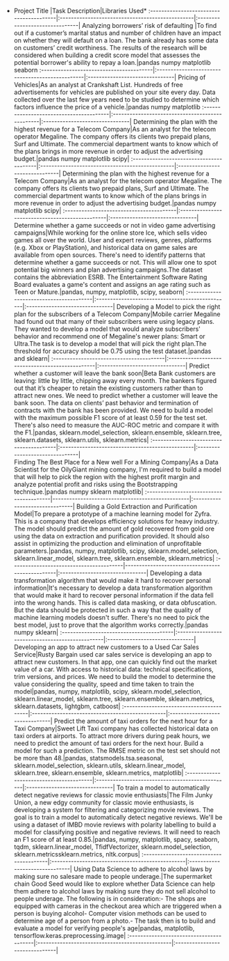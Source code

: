 * Project Title  |Task Description|Libraries Used*
:----------------------------------------|:------------------------------------------------|:-------------------------------|
Analyzing borrowers’ risk of defaulting  |To find out if a customer’s marital status and number of children have an impact on whether they will default on a loan. The bank already has some data on customers’ credit worthiness. The results of the research will be considered when building a credit score model that assesses the potential borrower's ability to repay a loan.|pandas numpy matplotlib seaborn
:----------------------------------------|:------------------------------------------------|:-------------------------------|
Pricing of Vehicles|As an analyst at Crankshaft List. Hundreds of free advertisements for vehicles are published on your site every day. Data collected over the last few years need to be studied to determine which factors influence the price of a vehicle.|pandas numpy matplotlib
:----------------------------------------|:------------------------------------------------|:-------------------------------|
Determining the plan with the highest revenue for a Telecom Company|As an analyst for the telecom operator Megaline. The company offers its clients two prepaid plans, Surf and Ultimate. The commercial department wants to know which of the plans brings in more revenue in order to adjust the advertising budget.|pandas numpy matplotlib scipy|
:----------------------------------------|:------------------------------------------------|:-------------------------------|
Determining the plan with the highest revenue for a Telecom Company|As an analyst for the telecom operator Megaline. The company offers its clients two prepaid plans, Surf and Ultimate. The commercial department wants to know which of the plans brings in more revenue in order to adjust the advertising budget.|pandas numpy matplotlib scipy|
:----------------------------------------|:------------------------------------------------|:-------------------------------|
Determine whether a game succeeds or not in video game advertising campaigns|While working for the online store Ice, which sells video games all over the world. User and expert reviews, genres, platforms (e.g. Xbox or PlayStation), and historical data on game sales are available from open sources. There's need to identify patterns that determine whether a game succeeds or not. This will allow one to spot potential big winners and plan advertising campaigns.The dataset contains the abbreviation ESRB. The Entertainment Software Rating Board evaluates a game's content and assigns an age rating such as Teen or Mature.|pandas, numpy, matplotlib, scipy, seaborn|
:----------------------------------------|:------------------------------------------------|:-------------------------------|
Developing a Model to pick the right plan for the subscribers of a Telecom Company|Mobile carrier Megaline had found out that many of their subscribers were using legacy plans. They wanted to develop a model that would analyze subscribers' behavior and recommend one of Megaline's newer plans: Smart or Ultra.The task is to develop a model that will pick the right plan.The threshold for accuracy should be 0.75 using the test dataset.|pandas and sklearn|
:----------------------------------------|:------------------------------------------------|:-------------------------------|
Predict whether a customer will leave the bank soon|Beta Bank customers are leaving: little by little, chipping away every month. The bankers figured out that it’s cheaper to retain the existing customers rather than to attract new ones. We need to predict whether a customer will leave the bank soon. The data on clients’ past behavior and termination of contracts with the bank has been provided. We need to build a model with the maximum possible F1 score of at least 0.59 for the test set. There's also need to measure the AUC-ROC metric and compare it with the F1.|pandas, sklearn.model_selection, sklearn.ensemble, sklearn.tree, sklearn.datasets, sklearn.utils, sklearn.metrics|
:----------------------------------------|:------------------------------------------------|:-------------------------------|    
Finding The Best Place for a New well For a Mining Company|As a Data Scientist for the OilyGiant mining company, I'm required to build a model that will help to pick the region with the highest profit margin and analyze potential profit and risks using the Bootstrapping technique.|pandas numpy sklearn matplotlib|
:----------------------------------------|-------------------------------------------------|:-------------------------------|
Building a Gold Extraction and Purification Model|To prepare a prototype of a machine learning model for Zyfra. This is a company that develops efficiency solutions for heavy industry. The model should predict the amount of gold recovered from gold ore using the data on extraction and purification provided. It should also assist in optimizing the production and elimination of unprofitable parameters.|pandas, numpy, matplotlib, scipy, sklearn.model_selection, sklearn.linear_model, sklearn.tree, sklearn.ensemble, sklearn.metrics|
:----------------------------------------|-------------------------------------------------|:-------------------------------|
Developing a data transformation algorithm that would make it hard to recover personal information|It's necessary to develop a data transformation algorithm that would make it hard to recover personal information if the data fell into the wrong hands. This is called data masking, or data obfuscation. But the data should be protected in such a way that the quality of machine learning models doesn't suffer. There's no need to pick the best model, just to prove that the algorithm works correctly.|pandas numpy sklearn|
:----------------------------------------|:------------------------------------------------|:-------------------------------|
Developing an app to attract new customers to a Used Car Sales Service|Rusty Bargain used car sales service is developing an app to attract new customers. In that app, one can quickly find out the market value of a car. With access to historical data: technical specifications, trim versions, and prices. We need to build the model to determine the value considering the quality, speed and time taken to train the model|pandas, numpy, matplotlib, scipy, sklearn.model_selection, sklearn.linear_model, sklearn.tree, sklearn.ensemble, sklearn.metrics, sklearn.datasets, lightgbm, catboost|
:----------------------------------------|:------------------------------------------------|:-------------------------------|
Predict the amount of taxi orders for the next hour for a Taxi Company|Sweet Lift Taxi company has collected historical data on taxi orders at airports. To attract more drivers during peak hours, we need to predict the amount of taxi orders for the next hour. Build a model for such a prediction. The RMSE metric on the test set should not be more than 48.|pandas, statsmodels.tsa.seasonal, sklearn.model_selection, sklearn.utils, sklearn.linear_model, sklearn.tree, sklearn.ensemble, sklearn.metrics, matplotlib|
:----------------------------------------|:------------------------------------------------|:-------------------------------|
To train a model to automatically detect negative reviews for classic movie enthusiasts|The Film Junky Union, a new edgy community for classic movie enthusiasts, is developing a system for filtering and categorizing movie reviews. The goal is to train a model to automatically detect negative reviews. We'll be using a dataset of IMBD movie reviews with polarity labelling to build a model for classifying positive and negative reviews. It will need to reach an F1 score of at least 0.85.|pandas, numpy, matplotlib, spacy, seaborn, tqdm, sklearn.linear_model, TfidfVectorizer, sklearn.model_selection, sklearn.metricssklearn.metrics, nltk.corpus|
:----------------------------------------|:------------------------------------------------|:-------------------------------|
Using Data Science to adhere to alcohol laws by making sure no salesare made to people underage.|The supermarket chain Good Seed would like to explore whether Data Science can help them adhere to alcohol laws by making sure they do not sell alcohol to people underage. The following is in consideration:- The shops are equipped with cameras in the checkout area which are triggered when a person is buying alcohol- Computer vision methods can be used to determine age of a person from a photo.- The task then is to build and evaluate a model for verifying people's age|pandas, matplotlib, tensorflow.keras.preprocessing.image|
:----------------------------------------|:------------------------------------------------|:-------------------------------|





